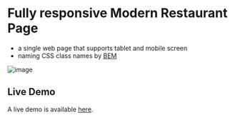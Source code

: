# Fully responsive Modern Restaurant Page

- a single web page that supports tablet and mobile screen
- naming CSS class names by [BEM](https://sparkbox.com/foundry/bem_by_example) 

![image](https://camo.githubusercontent.com/a85a3ea6d2267b7f09f0b5f7be8944e0fdd2eeae0cf80dd8706649e89678e936/68747470733a2f2f692e6962622e636f2f356a78424b70772f696d6167652e706e67)

## Live Demo

A live demo is available [here](https://chanatinart02.github.io/responsive-fine-dining-page/).
